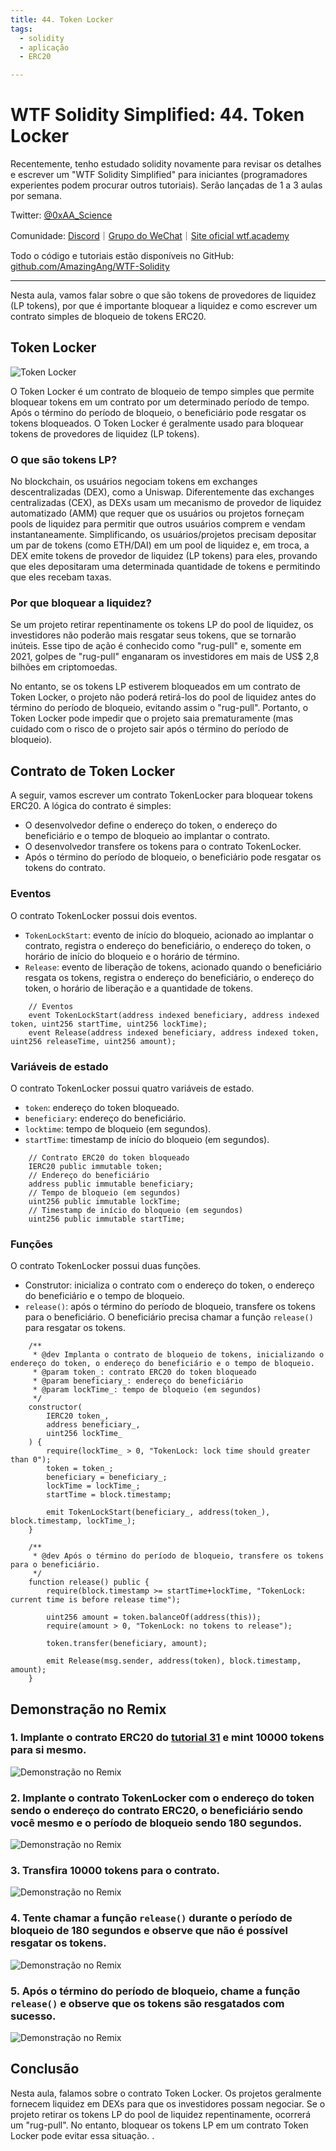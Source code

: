 ```yaml
---
title: 44. Token Locker
tags:
  - solidity
  - aplicação
  - ERC20

---
```


# WTF Solidity Simplified: 44. Token Locker

Recentemente, tenho estudado solidity novamente para revisar os detalhes e escrever um "WTF Solidity Simplified" para iniciantes (programadores experientes podem procurar outros tutoriais). Serão lançadas de 1 a 3 aulas por semana.

Twitter: [@0xAA_Science](https://twitter.com/0xAA_Science)

Comunidade: [Discord](https://discord.gg/5akcruXrsk)｜[Grupo do WeChat](https://docs.google.com/forms/d/e/1FAIpQLSe4KGT8Sh6sJ7hedQRuIYirOoZK_85miz3dw7vA1-YjodgJ-A/viewform?usp=sf_link)｜[Site oficial wtf.academy](https://wtf.academy)

Todo o código e tutoriais estão disponíveis no GitHub: [github.com/AmazingAng/WTF-Solidity](https://github.com/AmazingAng/WTF-Solidity)

-----

Nesta aula, vamos falar sobre o que são tokens de provedores de liquidez (LP tokens), por que é importante bloquear a liquidez e como escrever um contrato simples de bloqueio de tokens ERC20.

## Token Locker

![Token Locker](./img/44-1.webp)

O Token Locker é um contrato de bloqueio de tempo simples que permite bloquear tokens em um contrato por um determinado período de tempo. Após o término do período de bloqueio, o beneficiário pode resgatar os tokens bloqueados. O Token Locker é geralmente usado para bloquear tokens de provedores de liquidez (LP tokens).

### O que são tokens LP?

No blockchain, os usuários negociam tokens em exchanges descentralizadas (DEX), como a Uniswap. Diferentemente das exchanges centralizadas (CEX), as DEXs usam um mecanismo de provedor de liquidez automatizado (AMM) que requer que os usuários ou projetos forneçam pools de liquidez para permitir que outros usuários comprem e vendam instantaneamente. Simplificando, os usuários/projetos precisam depositar um par de tokens (como ETH/DAI) em um pool de liquidez e, em troca, a DEX emite tokens de provedor de liquidez (LP tokens) para eles, provando que eles depositaram uma determinada quantidade de tokens e permitindo que eles recebam taxas.

### Por que bloquear a liquidez?

Se um projeto retirar repentinamente os tokens LP do pool de liquidez, os investidores não poderão mais resgatar seus tokens, que se tornarão inúteis. Esse tipo de ação é conhecido como "rug-pull" e, somente em 2021, golpes de "rug-pull" enganaram os investidores em mais de US$ 2,8 bilhões em criptomoedas.

No entanto, se os tokens LP estiverem bloqueados em um contrato de Token Locker, o projeto não poderá retirá-los do pool de liquidez antes do término do período de bloqueio, evitando assim o "rug-pull". Portanto, o Token Locker pode impedir que o projeto saia prematuramente (mas cuidado com o risco de o projeto sair após o término do período de bloqueio).

## Contrato de Token Locker

A seguir, vamos escrever um contrato TokenLocker para bloquear tokens ERC20. A lógica do contrato é simples:

- O desenvolvedor define o endereço do token, o endereço do beneficiário e o tempo de bloqueio ao implantar o contrato.
- O desenvolvedor transfere os tokens para o contrato TokenLocker.
- Após o término do período de bloqueio, o beneficiário pode resgatar os tokens do contrato.

### Eventos

O contrato TokenLocker possui dois eventos.

- `TokenLockStart`: evento de início do bloqueio, acionado ao implantar o contrato, registra o endereço do beneficiário, o endereço do token, o horário de início do bloqueio e o horário de término.
- `Release`: evento de liberação de tokens, acionado quando o beneficiário resgata os tokens, registra o endereço do beneficiário, o endereço do token, o horário de liberação e a quantidade de tokens.

```solidity
    // Eventos
    event TokenLockStart(address indexed beneficiary, address indexed token, uint256 startTime, uint256 lockTime);
    event Release(address indexed beneficiary, address indexed token, uint256 releaseTime, uint256 amount);
```

### Variáveis de estado

O contrato TokenLocker possui quatro variáveis de estado.

- `token`: endereço do token bloqueado.
- `beneficiary`: endereço do beneficiário.
- `locktime`: tempo de bloqueio (em segundos).
- `startTime`: timestamp de início do bloqueio (em segundos).

```solidity
    // Contrato ERC20 do token bloqueado
    IERC20 public immutable token;
    // Endereço do beneficiário
    address public immutable beneficiary;
    // Tempo de bloqueio (em segundos)
    uint256 public immutable lockTime;
    // Timestamp de início do bloqueio (em segundos)
    uint256 public immutable startTime;
```

### Funções

O contrato TokenLocker possui duas funções.

- Construtor: inicializa o contrato com o endereço do token, o endereço do beneficiário e o tempo de bloqueio.
- `release()`: após o término do período de bloqueio, transfere os tokens para o beneficiário. O beneficiário precisa chamar a função `release()` para resgatar os tokens.

```solidity
    /**
     * @dev Implanta o contrato de bloqueio de tokens, inicializando o endereço do token, o endereço do beneficiário e o tempo de bloqueio.
     * @param token_: contrato ERC20 do token bloqueado
     * @param beneficiary_: endereço do beneficiário
     * @param lockTime_: tempo de bloqueio (em segundos)
     */
    constructor(
        IERC20 token_,
        address beneficiary_,
        uint256 lockTime_
    ) {
        require(lockTime_ > 0, "TokenLock: lock time should greater than 0");
        token = token_;
        beneficiary = beneficiary_;
        lockTime = lockTime_;
        startTime = block.timestamp;

        emit TokenLockStart(beneficiary_, address(token_), block.timestamp, lockTime_);
    }

    /**
     * @dev Após o término do período de bloqueio, transfere os tokens para o beneficiário.
     */
    function release() public {
        require(block.timestamp >= startTime+lockTime, "TokenLock: current time is before release time");

        uint256 amount = token.balanceOf(address(this));
        require(amount > 0, "TokenLock: no tokens to release");

        token.transfer(beneficiary, amount);

        emit Release(msg.sender, address(token), block.timestamp, amount);
    }
```

## Demonstração no Remix

### 1. Implante o contrato ERC20 do [tutorial 31](../31_ERC20/readme.md) e mint 10000 tokens para si mesmo.

![Demonstração no Remix](./img/44-2.jpg)

### 2. Implante o contrato TokenLocker com o endereço do token sendo o endereço do contrato ERC20, o beneficiário sendo você mesmo e o período de bloqueio sendo 180 segundos.

![Demonstração no Remix](./img/44-3.jpg)

### 3. Transfira 10000 tokens para o contrato.

![Demonstração no Remix](./img/44-4.jpg)

### 4. Tente chamar a função `release()` durante o período de bloqueio de 180 segundos e observe que não é possível resgatar os tokens.

![Demonstração no Remix](./img/44-5.jpg)

### 5. Após o término do período de bloqueio, chame a função `release()` e observe que os tokens são resgatados com sucesso.

![Demonstração no Remix](./img/44-6.jpg)

## Conclusão

Nesta aula, falamos sobre o contrato Token Locker. Os projetos geralmente fornecem liquidez em DEXs para que os investidores possam negociar. Se o projeto retirar os tokens LP do pool de liquidez repentinamente, ocorrerá um "rug-pull". No entanto, bloquear os tokens LP em um contrato Token Locker pode evitar essa situação.
.

